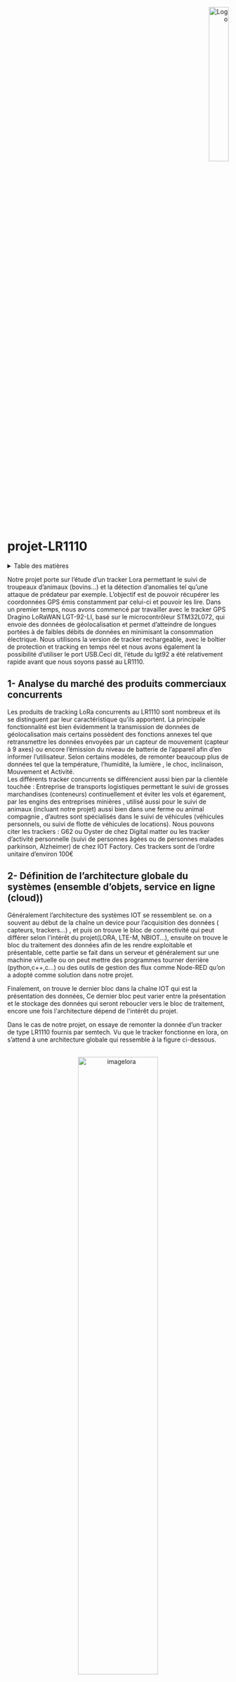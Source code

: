 <br />
<div align="right">
  <a href="https://github.com//Khalilsaidi-polybot/projet-LR1110/blob/main/README.md">
    <img src="images/logo inp Polytech grenoble.png" alt="Logo" width=30% height=30%>
  </a>
</div>

<!-- title -->

# projet-LR1110    



<!-- TABLE OF CONTENTS -->
<details>
  <summary>Table des matières</summary>
  <ol>
    <li><a href="#1- Analyse du marché des produits commerciaux concurrents">Analyse du marché des produits commerciaux concurrents</a></li>
    <li><a href="#2- Définition de l’architecture globale du systèmes (ensemble d’objets, service en ligne (cloud))">Définition de l’architecture globale du systèmes (ensemble d’objets, service en ligne (cloud))</a>
      <ul>
        <li><a href="#2-1- 1er bloc: acquisition">1er bloc: acquisition</a></li>
        <li><a href="#2-2- 2eme bloc: connectivité">2eme bloc: connectivité</a></li>
        <li><a href="#2-3- 3eme bloc: traitement des données">3eme bloc: traitement des données</a></li>
        <li><a href="#2-4- 4eme bloc: présentation des données">4eme bloc: présentation des données</a></li>
      </ul> 
    </li>
   <li><a href="#3- Définition de la sécurité globale (clé de chiffrage)">Définition de la sécurité globale (clé de chiffrage</a>
      <li><a href="#4- Respect de la vie privée du service (RGPD)">Respect de la vie privée du service (RGPD)</a>
      <li><a href="#5- Estimation du coût de la BOM du produit pour 5000 unités produites et estimation de la durée de vie de la batterie de l’objet">Estimation du coût de la BOM du produit pour 5000 unités produites et estimation de la durée de vie de la batterie de l’objet</a>
       <li><a href="#6- Réaliser une analyse (brève) du cycle de vie du produit “durable” et “sobre” (ACV)">Réaliser une analyse (brève) du cycle de vie du produit “durable” et “sobre” (ACV)</a>
  </ol>
</details>




Notre projet porte sur l’étude d’un tracker Lora  permettant le suivi de troupeaux d’animaux (bovins...) et la détection d’anomalies tel qu’une attaque de prédateur par exemple.  L’objectif est de pouvoir récupérer les coordonnées GPS émis constamment par celui-ci et pouvoir les lire.
Dans un premier temps,  nous avons commencé par travailler avec le tracker GPS Dragino LoRaWAN LGT-92-LI, basé sur le microcontrôleur STM32L072, qui envoie des données de géolocalisation et permet d’atteindre de longues portées à de faibles débits de données en minimisant la consommation électrique. Nous utilisons la version de tracker rechargeable, avec le boîtier de protection et tracking en temps réel et nous avons également la possibilité d’utiliser le port USB.Ceci dit, l’étude du lgt92 a été relativement rapide avant que nous soyons passé au LR1110.

<!-- Analyse du marché des produits commerciaux concurrents -->
## 1- Analyse du marché des produits commerciaux concurrents


 
Les produits de tracking LoRa concurrents au LR1110 sont nombreux et ils se distinguent par leur caractéristique qu’ils apportent. La principale fonctionnalité est bien évidemment la transmission de données de géolocalisation mais certains possèdent des fonctions annexes tel que retransmettre les données envoyées par un capteur de mouvement (capteur à 9 axes) ou encore l’émission du niveau de batterie de l’appareil afin d’en informer l’utilisateur. Selon certains modèles, de remonter beaucoup plus de données tel que la température, l’humidité, la lumière , le choc, inclinaison, Mouvement et Activité.     	
Les différents tracker concurrents se différencient aussi bien par la clientèle touchée : Entreprise de transports logistiques permettant le suivi de grosses marchandises (conteneurs)  continuellement et éviter les vols et égarement, par les engins des entreprises minières , utilisé aussi pour le suivi de animaux (incluant notre projet) aussi bien dans une ferme ou animal compagnie , d’autres sont spécialisés dans le suivi de véhicules (véhicules personnels, ou suivi de flotte de véhicules de locations).
Nous pouvons citer les trackers :  G62 ou Oyster de chez Digital matter ou les tracker d’activité personnelle (suivi de personnes âgées ou de personnes malades parkinson, Alzheimer) de chez IOT Factory. Ces trackers sont de l’ordre unitaire d’environ 100€





<!-- Définition de l’architecture globale du systèmes (ensemble d’objets, service en ligne (cloud)) -->
## 2- Définition de l’architecture globale du systèmes (ensemble d’objets, service en ligne (cloud))


Généralement l’architecture des systèmes IOT se ressemblent se. on a souvent au début de la chaîne un device pour l’acquisition des données ( capteurs, trackers…) , et puis on trouve le bloc de connectivité qui peut différer selon l'intérêt du projet(LORA, LTE-M, NBIOT…), ensuite on trouve le bloc du traitement des données afin de les rendre  exploitable et présentable, cette partie se fait dans un serveur et généralement sur une machine virtuelle ou on peut mettre des programmes tourner derrière (python,c++,c…) ou des outils de gestion des flux comme Node-RED qu’on a adopté comme solution dans notre projet.

Finalement, on trouve le dernier bloc dans la chaîne IOT qui est la présentation des données, Ce dernier bloc peut varier entre la présentation et le stockage des données qui seront reboucler vers le bloc de traitement, encore une fois l'architecture dépend de l'intérêt du projet. 

Dans le cas de  notre projet, on essaye de remonter la donnée d’un tracker de type LR1110 fournis par semtech. Vu que le tracker fonctionne en lora, on s’attend à une architecture globale qui ressemble à la figure ci-dessous.


<br />
<div align="center">
  <a href="https://github.com//Khalilsaidi-polybot/projet-LR1110/blob/main/README.md">
    <img src="images/LoRa-architecture-20.jpg" alt="imagelora" width=60% height=60%>
  </a>
</div>


<div align="center">
 Architecture globale du systeme  
  </a>
</div>  

On fait communiquer le tracker en lora avec la gateway fournis par fablab, récupérer les donnée en temps réel depuis le serveur TTN et finalement faire une intégration MQTT qui nous permettra de récupérer les données sur notre propre serveur afin de les traiter et les présenter sur un autre endpoint ( qu’il soit un fichier .log sur notre machine virtuelle ou une application sur un téléphone).



<!-- 1er bloc: acquisition -->
### 1er bloc: acquisition:

<br />
<div align="center">
  <a href="https://github.com//Khalilsaidi-polybot/projet-LR1110/blob/main/README.md">
    <img src="images/141188110.png" alt="image" width=30% height=30%>
  </a>
</div>
Pour le bloc d’acquisition on a un tracker LR1110 fournis de Semtech est un module de traqueur GPS/GNSS ultra-basse consommation qui intègre un récepteur GPS/GNSS haute sensibilité, une horloge temps réel (RTC), un processeur Arm Cortex-M0+ et une mémoire flash. Il prend en charge les signaux GPS, GLONASS, BeiDou, Galileo et QZSS et peut fonctionner avec une alimentation de seulement 1.8V à 3.3V. Le module peut être utilisé dans des applications telles que les trackers de localisation pour animaux, les suiveurs de vélos et les dispositifs de suivi de personnes.




<!-- 2eme bloc: connectivité -->
### 2eme bloc: connectivité:

Pour le bloc de connectivité, Le tracker était déjà réclamée par l’utilisateur sur un serveur ttn, pour qu’on puisse l’utiliser  on a partagé les droits d'accès à ce device avec nous. Les droits partagés étaient restreints or on n'avait pas accès à tout ( partie intégration, partie de décodage encodage…). Donc, pour satisfaire cette partie de connectivité, et pouvoir récupérer les données pour pouvoir les traiter ensuite, nous avons implémenter un client MQTT sur notre propre serveur et se souscrire sur le topic de ce device qui est lui même considéré comme un client sur le broker implémenter sur le serveur TTN.




<!-- 3eme bloc: traitement des données -->
### 3eme bloc: traitement des données

Pour le bloc de traitement des données on va s'intéresser à la configuration de notre device, au format des messages uplink et downlink échangés et le filtrage des messages. Notre Devise LR1110, comme mentionné précédemment, est déjà réclamé sur TTN, donc il réussit de faire le Join et envoyer son message à base64 qui sera décodé et transformé en JSON sur le serveur TTN, notre rôle c’est récupérer ce message qui sera sous forme de buffer string, le rendre sous format JSON encore une fois, le filtrer et puis stocker les donnée dans un fichier .log ou les présenter sur une interface graphique.



<div align="center">
  <a href="https://github.com//Khalilsaidi-polybot/projet-LR1110/blob/main/README.md">
    <img src="images/join reussi.PNG" alt="image" width=60% height=60%>
  </a>
</div>

On a pu créer notre propre serveur en créant une instance élastique sur AWS de type linux debian. Sur notre machine virtuelle implémentée dans notre serveur, on a installé les outils nécessaires pour établir une communication avec le broker tels que Node-RED, TLS…) 




<br />
<div align="center">
  <a href="https://github.com//Khalilsaidi-polybot/projet-LR1110/blob/main/README.md">
    <img src="images/instance.jpg" alt="image" width=60% height=60%>
  </a>
</div>


<br />
<div align="center">
  <a href="https://github.com//Khalilsaidi-polybot/projet-LR1110/blob/main/README.md">
    <img src="images/cnction.jpg" alt="image" width=60% height=60%>
  </a>
</div>


<br />
<div align="center">
  <a href="https://github.com//Khalilsaidi-polybot/projet-LR1110/blob/main/README.md">
    <img src="images/nodeee.png" alt="image" width=60% height=60%>
  </a>
</div>

Il est important de mentionner les métriques logiciels dans cette partie.
Les codes nécessaires pour réussir cette communication sont : 
-le code du encodeur/décodeur sur le serveur TTN pour transformer les messages de la base64 vers JSON.
- Le code de notre fonction sur NODE pour filtrer L’objet JSON afin d’avoir que la latitude et longitude ainsi que l’accuracy qui sera responsable de déterminer le rayon de la position du tracker.Vous pouvez trouvez les codes dans les fichiers dans le projet. Le fait de se baser sur des outils comme NODE pour gérer les flux nous permet d’utiliser moins de codes donc avoir une implémentation simple et robuste.



<br />
<div align="center">
  <a href="https://github.com//Khalilsaidi-polybot/projet-LR1110/blob/main/README.md">
    <img src="images/flux.PNG" alt="image" width=60% height=60%>
  </a>
</div>




<!-- 4eme bloc: présentation des données -->
### 4eme bloc: présentation des données

Pour le dernier bloc on a choisi de présenter la position du tracker sur un plan en utilisant le package Worldmap et puis mettre un end point sur red-remote ce qui nous permet de visualiser la position sur votre téléphone.





<br />
<div align="center">
  <a href="https://github.com//Khalilsaidi-polybot/projet-LR1110/blob/main/README.md">
    <img src="images/position.jpg" alt="image" width=40% height=40%>
  </a>
</div>

<!-- Définition de la sécurité globale (clé de chiffrage) -->
## Définition de la sécurité globale (clé de chiffrage)

  Sur l’aspect matériel, le tracker LR1110 dispose d’une suite d’octets définissant le Dev EUI ET LE JoinEUI. Ces codes sont attribués à titre unique pour identifier un appareil dans un réseau Lora : le JoinEUI est utilisé pour l’inscription du tracker dans le réseau et le DevEUI permet d’identifier de manière unique le tracker dans le réseau Lora.

On l’utilise pour établir une communication sécurisée. Le tracker est basé sur un algorithme de chiffrement par blocs AES-128, les données sont traitées par blocs de 128 bits. Il permet de sécuriser les données de localisations et les communications établies. Il prend en charge l’authentification entre appareils à l’aide de clés partagés (via protocole LoraWAN) et permet la confidentialité des informations pour empêcher les accès non autorisés.
 
#### -Sur l’aspect logiciel :
 
La sécurité des gateways Lora repose sur deux protocoles de sécurité : AES-128 et OTAA, permettant de chiffrer les données les données transmises et de gérer la configuration des appareils connectés.
TTN (The Things Networks) est un réseau d’IOT qui utilise aussi le protocole de sécurité AES-128 qui va protéger en chiffrant les données transmises. Le protocole de communication IOT utilisé est : MQTT (Message Queue Telemetry Transport) et permet aux devices IoT (le tracker) de se connecter, dans la finalité, au serveur aws et recevoir les données de géolocalisation. Nous utilisons le protocole de chiffrement TLS pour chiffrer les données transmises



<!-- Respect de la vie privée du service (RGPD) -->
## 4- Respect de la vie privée du service (RGPD)


 
D’après la RGPD, les dispositifs de traceurs GPS utilisés pour suivre une personne, un objet, un animal ou un véhicule, se fait uniquement si celles-ci ont été prévenues (ou leurs propriétaires). Autrement, c’est considéré comme une entrave aux libertés. La loi prévoit une peine de prison pouvant aller jusqu’à 5 ans avec amendes qui varie dépendamment de si l’on est une personne morale ou physique.                	    
Cependant les normes sont différentes sur les balises gps relevant du domaine militaire et civil, offrant de meilleures  précisions sur les applications militaires. Cependant, il n’est pas indiqué le rayon de précision (en mètres) sur la localisation.
 
Notre projet traite des données personnelles en l’occurrence avec la remontée des informations de localisations qu’il transmet continuellement ce qui signifie que toutes 10 minutes la position est remise à jour avec les nouvelles données. Il existe bel et bien des risques d’atteintes au respect de la vie privée au dépend de notre projet IOT.
 
Nous l’avons utilisé à des fins pédagogiques dans le but de simuler le tracking de bovins. Les risques d’atteintes à la vie privée du projet IOT:
 
#### -          La collecte de données personnelles sur la position de localisation du trackeur à des fins malveillantes ou
#### -          Commerciales pour la revente des données à des services Tiers sans consentement des utilisateurs,
Tout cela entraine une violation de la vie privée.
 
Durant nos phases de tests et de configuration du lr1110, nous avons modifié  les paramètres de durée de transmission de données, et sur l’accuracy en testant plusieurs scénarios différents :tel que la diminution du rayon afin d’avoir une meilleure précision dans la réception des données de localisation et la réduction du temps de communication permettant la mise à jour des données de géolocalisation plus fréquemment.


<!-- Estimation du coût de la BOM du produit pour 5000 unités produites et estimation de la durée de vie de la batterie de l’objet -->
## 5- Estimation du coût de la BOM du produit pour 5000 unités produites et estimation de la durée de vie de la batterie de l’objet








Nous avons utilisé le tracker tel qu’il est vendu et nous n’avons pas eu besoin de réaliser le PCB , ou le boîtier contenant le microcontrôleur, connecteurs , et module RF. Nous avons uniquement interagit avec la partie logicielle du tracker pour le faire fonctionner. De plus nous n’avons pas accès aux fournisseurs de semtech, Il sera donc difficile d’en faire une estimation du coût de la BOM.
 
Le coût du traceur se retrouve au prix d’environ 80 €. Cela dit, nous avons identifié les éléments qui composent l’intérieur du traceur puisque nous l’avons démonté à plusieurs reprises lorsque celui-ci ne voulait pas démarrer. Ainsi, il est composé du module Lora semtech LR1110, le MCU, la panoplie des composants électroniques, la batteries (2 piles ½ AA), les connecteurs et la PCB.
 
A partir de ces éléments, on estime le cout d’achat pour chaque composant : le MCU à environ 5-10 €,mémoire flash à 2€,module Lora semetech lr1110 à 20€, composant électronique à environ 4€, batterie environ 3€, boîtier environ 4€ . On peut estimer le cout total de la BOM pour 5000 unités produites à environ 75000€ - 110000€. Les prix incluent également le coût de tests et de certification ETSI du produit.
 
Ici, la batterie est de type demi-AA et la durée de vie de la batterie dépend de plusieurs paramètres tel que la fréquence et conditions d'utilisation. D’après la documentation technique, elle stipule que pour une utilisation normale (device non altéré par la température de stockage par exemple), la durée est de 2 à 3ans.




<!-- Réaliser une analyse (brève) du cycle de vie du produit “durable” et “sobre” (ACV) -->
## 6- Réaliser une analyse (brève) du cycle de vie du produit “durable” et “sobre” (ACV)



L’analyse du cycle de vie d’un produit correspond à l’analyse des impacts environnementaux du LR1110 depuis la production de celui-ci où sont pris en compte l’impact des matières premières tel que le silicium permettant la réalisation des chips, le plastique pour l’enveloppe ou d’autres matières pour le boitier. La phase de production est celle ou il faut prendre le plus en compte l’empreinte environnementale (énergie dépensée, pollution émise lors de l’impression et assemblage des produits composant le tracker…).

Enfin, la consommation d’énergie est un autre des facteurs importants à prendre en compte. Cependant il n’est pas facile de justifier ces étapes avec des nombres concrètement puisqu’il est quasi impossible de remonter toute la chaîne de production, fabrication et d’assemblage.

